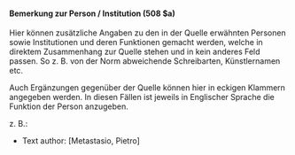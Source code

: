 #### Bemerkung zur Person / Institution (508 $a)

Hier können zusätzliche Angaben zu den in der Quelle erwähnten Personen sowie Institutionen und deren Funktionen gemacht werden, welche in direktem Zusammenhang zur Quelle stehen und in kein anderes Feld passen. So z. B. von der Norm abweichende Schreibarten, Künstlernamen etc.

Auch Ergänzungen gegenüber der Quelle können hier in eckigen Klammern angegeben werden. In diesen Fällen ist jeweils in Englischer Sprache die Funktion der Person anzugeben.

z. B.:

- Text author: [Metastasio, Pietro]